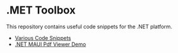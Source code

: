 # .MET Toolbox

This repository contains useful code snippets for the .NET platform.

* [Various Code Snippets](./DotNetToolbox)
* [.NET MAUI Pdf Viewer Demo](./MauiPdfViewer)
